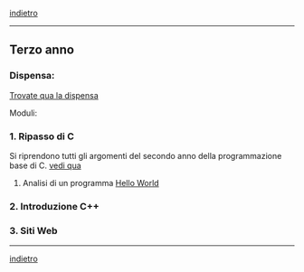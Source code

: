 [indietro](/readme.md)

---

## Terzo anno

### Dispensa:
[Trovate qua la dispensa](./dispensa/readme.md)

Moduli:

### 1. Ripasso di C

Si riprendono tutti gli argomenti del secondo anno della programmazione base di C. [vedi qua](/SecondoAnno/index.md)

1. Analisi di un programma [Hello World](./main.md)

### 2. Introduzione C++
### 3. Siti Web

---
[indietro](/readme.md)